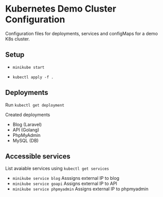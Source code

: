 # Kubernetes Demo Cluster Configuration

Configuration files for deployments, services and configMaps for a demo K8s cluster.

## Setup

- `minikube start`

- `kubectl apply -f .`

## Deployments

Run `kubectl get deployment`

Created deployments

- Blog (Laravel)
- API (Golang)
- PhpMyAdmin
- MySQL (DB)

## Accessible services

List avaiable services using  `kubectl get services `

- `minikube service blog` Asssigns external IP to blog
- `minikube service goapi` Assigns external IP to API
- `minikube service phpmyadmin` Assigns external IP to phpmyadmin


